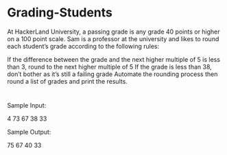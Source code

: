 # Grading-Students
At HackerLand University, a passing grade is any grade 40 points or higher on a 100 point scale. Sam is a professor at the university and likes to round each student’s grade according to the following rules:

If the difference between the grade and the next higher multiple of 5 is less than 3, round to the next higher multiple of 5
If the grade is less than 38, don’t bother as it’s still a failing grade
Automate the rounding process then round a list of grades and print the results.
#

Sample Input:

4
73
67
38
33

Sample Output:

75
67
40
33
